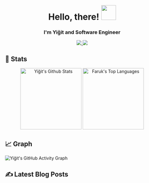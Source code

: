 <h1 align="center">
  Hello, there!
  <a href="#"><img src="https://media.giphy.com/media/CXzRJA18RJAtmpPNBC/giphy.gif" width="48"></a>
</h1>
<h3 align="center"> I'm Yiğit and Software Engineer</h3>
<p align="center">
	<a href="https://www.linkedin.com/in/s-yi%C4%9Fit-tosun/" target="_blank">
		<img src="https://www.linkedin.com/in/%C3%B6mer-faruk-olcay-001920186/" />
	</a>
  <a href="mailto:farukolcayy@gmail.com" target="_blank">
		<img src="https://img.shields.io/badge/Gmail-D14836?style=for-the-badge&logo=gmail&logoColor=white" />
	</a>

</p>

## 📃 Stats

<p align="center">
    <a href="#"><img alt="Yiğit's Github Stats" src="https://github-readme-stats.vercel.app/api?username=farukolcayy&show_icons=true&include_all_commits=true&count_private=true&theme=react&hide_border=true&bg_color=0D1117&title_color=F0DB4F&icon_color=F0DB4F" height="200"/></a>
    <a href="#"><img alt="Faruk's Top Languages" src="https://github-readme-stats.vercel.app/api/top-langs/?username=farukolcayy&langs_count=10&layout=compact&theme=react&hide_border=true&bg_color=0D1117&title_color=F0DB4F&icon_color=F0DB4F" height="200"/></a>
</p>

## 📈 Graph
![Yiğit's GitHub Activity Graph](https://activity-graph.herokuapp.com/graph?username=farukolcayy&hide_border=true&theme=redical)

## ✍️ Latest Blog Posts
